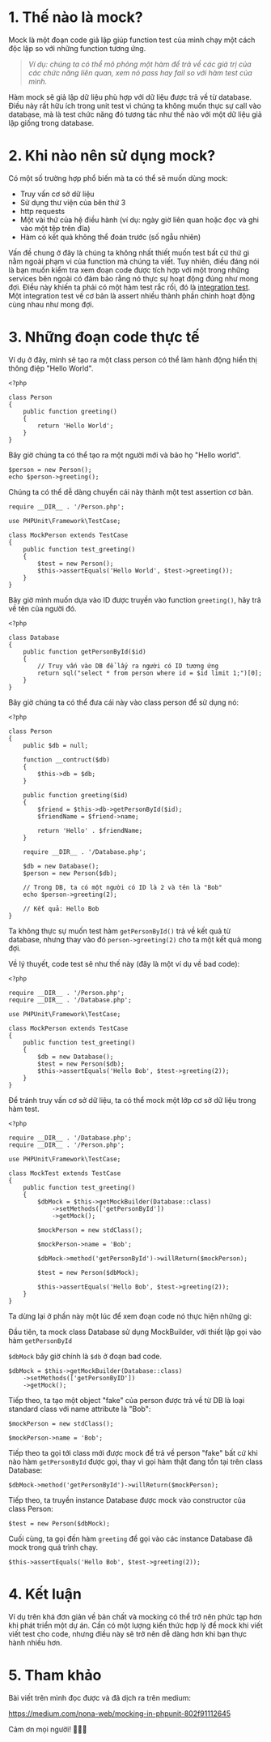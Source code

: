 # 1. Thế nào là mock?
Mock là một đoạn code giả lập giúp function test của mình chạy một cách độc lập so với những function tương ứng.

> *Ví dụ: chúng ta có thể mô phỏng một hàm để trả về các giá trị của các chức năng liên quan, xem nó pass hay fail so với hàm test của mình.*

Hàm mock sẽ giả lập dữ liệu phù hợp với dữ liệu được trả về từ database. Điều này rất hữu ích trong unit test vì chúng ta không muốn thực sự call vào database, mà là test chức năng đó tương tác như thế nào với một dữ liệu giả lập giống trong database.

# 2. Khi nào nên sử dụng mock?
Có một số trường hợp phổ biến mà ta có thể sẽ muốn dùng mock:

* Truy vấn cơ sở dữ liệu
* Sử dụng thư viện của bên thứ 3
* http requests
* Một vài thứ của hệ điều hành (ví dụ: ngày giờ liên quan hoặc đọc và ghi vào một tệp trên đĩa)
* Hàm có kết quả không thể đoán trước (số ngẫu nhiên)

Vấn đề chung ở đây là chúng ta không nhất thiết muốn test bất cứ thứ gì nằm ngoài phạm vi của function mà chúng ta viết. Tuy nhiên, điều đáng nói là bạn muốn kiểm tra xem đoạn code được tích hợp với một trong những services bên ngoài có đảm bảo rằng nó thực sự hoạt động đúng như mong đợi. Điều này khiến ta phải có một hàm test rắc rối, đó là [integration test](https://en.wikipedia.org/wiki/Integration_testing). Một integration test về cơ bản là assert nhiều thành phần chính hoạt động cùng nhau như mong đợi.

# 3. Những đoạn code thực tế
Ví dụ ở đây, mình sẽ tạo ra một class person có thể làm hành động hiển thị thông điệp "Hello World".

```
<?php

class Person
{
    public function greeting()
    {
        return 'Hello World';
    }
}
```

Bây giờ chúng ta có thể tạo ra một người mới và bảo họ "Hello world".

```
$person = new Person();
echo $person->greeting();
```

Chúng ta có thể dễ dàng chuyển cái này thành một test assertion cơ bản.

```
require __DIR__ . '/Person.php';

use PHPUnit\Framework\TestCase;

class MockPerson extends TestCase
{
    public function test_greeting()
    {
        $test = new Person();
        $this->assertEquals('Hello World', $test->greeting());
    }
}
```

Bây giờ mình muốn dựa vào ID được truyền vào function `greeting()`, hãy trả về tên của người đó.

```
<?php

class Database
{
    public function getPersonById($id)
    {
        // Truy vấn vào DB để lấy ra người có ID tương ứng
        return sql("select * from person where id = $id limit 1;")[0];
    }
}
```

Bây giờ chúng ta có thể đưa cái này vào class person để sử dụng nó:

```
<?php

class Person
{
    public $db = null;
    
    function __contruct($db)
    {
        $this->db = $db;
    }
    
    public function greeting($id)
    {
        $friend = $this->db->getPersonById($id);
        $friendName = $friend->name;
        
        return 'Hello' . $friendName;
    }
    
    require __DIR__ . '/Database.php';
    
    $db = new Database();
    $person = new Person($db);
    
    // Trong DB, ta có một người có ID là 2 và tên là "Bob" 
    echo $person->greeting(2);
    
    // Kết quả: Hello Bob
}
```

Ta không thực sự muốn test hàm `getPersonById()` trả về kết quả từ database, nhưng thay vào đó `person->greeting(2)` cho ta một kết quả mong đợi.

Về lý thuyết, code test sẽ như thế này (đây là một ví dụ về bad code):

```
<?php

require __DIR__ . '/Person.php';
require __DIR__ . '/Database.php';

use PHPUnit\Framework\TestCase;

class MockPerson extends TestCase
{
    public function test_greeting()
    {
        $db = new Database();
        $test = new Person($db);
        $this->assertEquals('Hello Bob', $test->greeting(2));
    }
}
```

Để tránh truy vấn cơ sở dữ liệu, ta có thể mock một lớp cơ sở dữ liệu trong hàm test.

```
<?php

require __DIR__ . '/Database.php';
require __DIR__ . '/Person.php';

use PHPUnit\Framework\TestCase;

class MockTest extends TestCase
{
    public function test_greeting()
    {
        $dbMock = $this->getMockBuilder(Database::class)
            ->setMethods(['getPersonById'])
            ->getMock();
            
        $mockPerson = new stdClass();
        
        $mockPerson->name = 'Bob';
        
        $dbMock->method('getPersonById')->willReturn($mockPerson);
        
        $test = new Person($dbMock);
        
        $this->assertEquals('Hello Bob', $test->greeting(2));
    }
}
```

Ta dừng lại ở phần này một lúc để xem đoạn code nó thực hiện những gì:

Đầu tiên, ta mock class Database sử dụng MockBuilder, với thiết lập gọi vào hàm `getPersonById`

`$dbMock` bây giờ chính là `$db` ở đoạn bad code.

```
$dbMock = $this->getMockBuilder(Database::class)
    ->setMethods(['getPersonByID'])
    ->getMock();
```

Tiếp theo, ta tạo một object "fake" của person được trả về từ DB là loại standard class với name attribute là "Bob":

```
$mockPerson = new stdClass();

$mockPerson->name = 'Bob';
```

Tiếp theo ta gọi tới class mới được mock để trả về person "fake" bất cứ khi nào hàm `getPersonById` được gọi, thay vì gọi hàm thật đang tồn tại trên class Database:

```
$dbMock->method('getPersonById')->willReturn($mockPerson);
```

Tiếp theo, ta truyền instance Database được mock vào constructor của class Person:

```
$test = new Person($dbMock);
```

Cuối cùng, ta gọi đến hàm `greeting` để gọi vào các instance Database đã mock trong quá trình chạy.

```
$this->assertEquals('Hello Bob', $test->greeting(2));
```

# 4. Kết luận
Ví dụ trên khá đơn giản về bản chất và mocking có thể trở nên phức tạp hơn khi phát triển một dự án. Cần có một lượng kiến thức hợp lý để mock khi viết viết test cho code, nhưng điều này sẽ trở nên dễ dàng hơn khi bạn thực hành nhiều hơn.

# 5. Tham khảo
Bài viết trên mình đọc được và đã dịch ra trên medium:

https://medium.com/nona-web/mocking-in-phpunit-802f91112645

Cảm ơn mọi người! :see_no_evil::see_no_evil::see_no_evil: